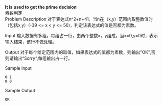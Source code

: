 **It is used to get the prime decision**  
素数判定  
Problem Description
对于表达式n^2+n+41，当n在（x,y）范围内取整数值时（包括x,y）(-39 <= x < y <= 50)，判定该表达式的值是否都为素数。


Input
输入数据有多组，每组占一行，由两个整数x，y组成，当x=0,y=0时，表示输入结束，该行不做处理。


Output
对于每个给定范围内的取值，如果表达式的值都为素数，则输出"OK",否则请输出“Sorry”,每组输出占一行。


Sample Input  
```
0 1
0 0
```

Sample Output  
```
OK  
```
